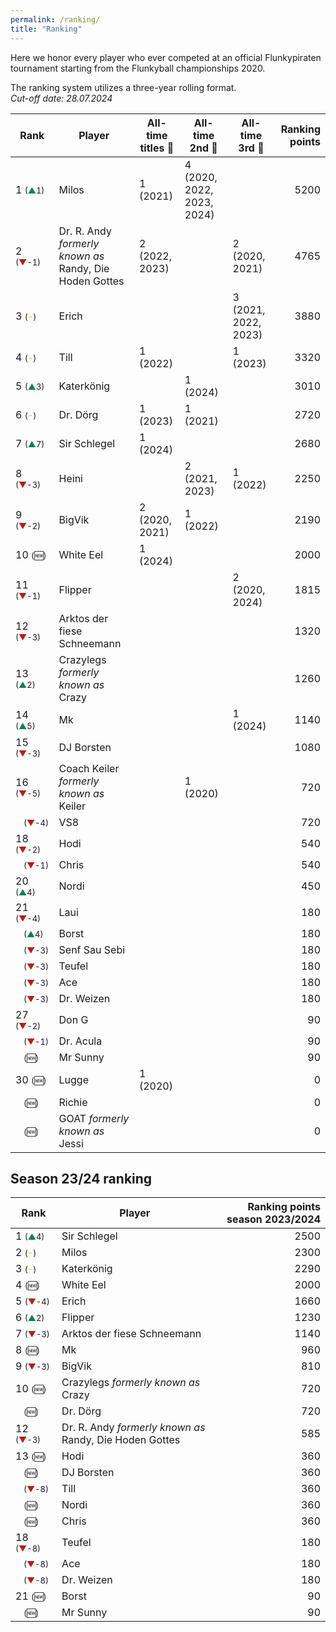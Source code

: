 ```yaml
---
permalink: /ranking/
title: "Ranking"
---
```


Here we honor every player who ever competed at an official Flunkypiraten tournament starting from the Flunkyball championships 2020.

The ranking system utilizes a three-year rolling format.  
_Cut-off date: 28.07.2024_



<!-- table tag start -->

| Rank | Player | All-time titles 🥇 | All-time 2nd 🥈 | All-time 3rd 🥉 | Ranking points |
|------|------|------|------|------|------:|
| 1 <span style="font-size: small">(<span style="color: #008450">▲</span>1)</span> | Milos | 1 (2021) | 4 (2020, 2022, 2023, 2024) |   | 5200 |
| 2 <span style="font-size: small">(<span style="color: #B81D13">▼</span>-1)</span> | Dr. R. Andy *formerly known as* Randy, Die Hoden Gottes | 2 (2022, 2023) |   | 2 (2020, 2021) | 4765 |
| 3 <span style="font-size: small">(<span style="color: #EFB700">-</span>)</span> | Erich |   |   | 3 (2021, 2022, 2023) | 3880 |
| 4 <span style="font-size: small">(<span style="color: #EFB700">-</span>)</span> | Till | 1 (2022) |   | 1 (2023) | 3320 |
| 5 <span style="font-size: small">(<span style="color: #008450">▲</span>3)</span> | Katerkönig |   | 1 (2024) |   | 3010 |
| 6 <span style="font-size: small">(<span style="color: #EFB700">-</span>)</span> | Dr. Dörg | 1 (2023) | 1 (2021) |   | 2720 |
| 7 <span style="font-size: small">(<span style="color: #008450">▲</span>7)</span> | Sir Schlegel | 1 (2024) |   |   | 2680 |
| 8 <span style="font-size: small">(<span style="color: #B81D13">▼</span>-3)</span> | Heini |   | 2 (2021, 2023) | 1 (2022) | 2250 |
| 9 <span style="font-size: small">(<span style="color: #B81D13">▼</span>-2)</span> | BigVik | 2 (2020, 2021) | 1 (2022) |   | 2190 |
| 10 <span style="font-size: small">(&#x1F195;)</span> | White Eel | 1 (2024) |   |   | 2000 |
| 11 <span style="font-size: small">(<span style="color: #B81D13">▼</span>-1)</span> | Flipper |   |   | 2 (2020, 2024) | 1815 |
| 12 <span style="font-size: small">(<span style="color: #B81D13">▼</span>-3)</span> | Arktos der fiese Schneemann |   |   |   | 1320 |
| 13 <span style="font-size: small">(<span style="color: #008450">▲</span>2)</span> | Crazylegs *formerly known as* Crazy |   |   |   | 1260 |
| 14 <span style="font-size: small">(<span style="color: #008450">▲</span>5)</span> | Mk |   |   | 1 (2024) | 1140 |
| 15 <span style="font-size: small">(<span style="color: #B81D13">▼</span>-3)</span> | DJ Borsten |   |   |   | 1080 |
| 16 <span style="font-size: small">(<span style="color: #B81D13">▼</span>-5)</span> | Coach Keiler *formerly known as* Keiler |   | 1 (2020) |   | 720 |
| &nbsp;&nbsp;&nbsp;<span style="font-size: small">(<span style="color: #B81D13">▼</span>-4)</span> | VS8 |   |   |   | 720 |
| 18 <span style="font-size: small">(<span style="color: #B81D13">▼</span>-2)</span> | Hodi |   |   |   | 540 |
| &nbsp;&nbsp;&nbsp;<span style="font-size: small">(<span style="color: #B81D13">▼</span>-1)</span> | Chris |   |   |   | 540 |
| 20 <span style="font-size: small">(<span style="color: #008450">▲</span>4)</span> | Nordi |   |   |   | 450 |
| 21 <span style="font-size: small">(<span style="color: #B81D13">▼</span>-4)</span> | Laui |   |   |   | 180 |
| &nbsp;&nbsp;&nbsp;<span style="font-size: small">(<span style="color: #008450">▲</span>4)</span> | Borst |   |   |   | 180 |
| &nbsp;&nbsp;&nbsp;<span style="font-size: small">(<span style="color: #B81D13">▼</span>-3)</span> | Senf Sau Sebi |   |   |   | 180 |
| &nbsp;&nbsp;&nbsp;<span style="font-size: small">(<span style="color: #B81D13">▼</span>-3)</span> | Teufel |   |   |   | 180 |
| &nbsp;&nbsp;&nbsp;<span style="font-size: small">(<span style="color: #B81D13">▼</span>-3)</span> | Ace |   |   |   | 180 |
| &nbsp;&nbsp;&nbsp;<span style="font-size: small">(<span style="color: #B81D13">▼</span>-3)</span> | Dr. Weizen |   |   |   | 180 |
| 27 <span style="font-size: small">(<span style="color: #B81D13">▼</span>-2)</span> | Don G |   |   |   | 90 |
| &nbsp;&nbsp;&nbsp;<span style="font-size: small">(<span style="color: #B81D13">▼</span>-1)</span> | Dr. Acula |   |   |   | 90 |
| &nbsp;&nbsp;&nbsp;<span style="font-size: small">(&#x1F195;)</span> | Mr Sunny |   |   |   | 90 |
| 30 <span style="font-size: small">(&#x1F195;)</span> | Lugge | 1 (2020) |   |   | 0 |
| &nbsp;&nbsp;&nbsp;<span style="font-size: small">(&#x1F195;)</span> | Richie |   |   |   | 0 |
| &nbsp;&nbsp;&nbsp;<span style="font-size: small">(&#x1F195;)</span> | GOAT *formerly known as* Jessi |   |   |   | 0 |


<!-- table tag end -->


## Season 23/24 ranking

<!-- season_table tag start -->

| Rank | Player | Ranking points season 2023/2024|
|------|--------|-------------------------------:|
| 1 <span style="font-size: small">(<span style="color: #008450">▲</span>4)</span> | Sir Schlegel | 2500 |
| 2 <span style="font-size: small">(<span style="color: #EFB700">-</span>)</span> | Milos | 2300 |
| 3 <span style="font-size: small">(<span style="color: #EFB700">-</span>)</span> | Katerkönig | 2290 |
| 4 <span style="font-size: small">(&#x1F195;)</span> | White Eel | 2000 |
| 5 <span style="font-size: small">(<span style="color: #B81D13">▼</span>-4)</span> | Erich | 1660 |
| 6 <span style="font-size: small">(<span style="color: #008450">▲</span>2)</span> | Flipper | 1230 |
| 7 <span style="font-size: small">(<span style="color: #B81D13">▼</span>-3)</span> | Arktos der fiese Schneemann | 1140 |
| 8 <span style="font-size: small">(&#x1F195;)</span> | Mk | 960 |
| 9 <span style="font-size: small">(<span style="color: #B81D13">▼</span>-3)</span> | BigVik | 810 |
| 10 <span style="font-size: small">(&#x1F195;)</span> | Crazylegs *formerly known as* Crazy | 720 |
| &nbsp;&nbsp;&nbsp;<span style="font-size: small">(&#x1F195;)</span> | Dr. Dörg | 720 |
| 12 <span style="font-size: small">(<span style="color: #B81D13">▼</span>-3)</span> | Dr. R. Andy *formerly known as* Randy, Die Hoden Gottes | 585 |
| 13 <span style="font-size: small">(&#x1F195;)</span> | Hodi | 360 |
| &nbsp;&nbsp;&nbsp;<span style="font-size: small">(&#x1F195;)</span> | DJ Borsten | 360 |
| &nbsp;&nbsp;&nbsp;<span style="font-size: small">(<span style="color: #B81D13">▼</span>-8)</span> | Till | 360 |
| &nbsp;&nbsp;&nbsp;<span style="font-size: small">(&#x1F195;)</span> | Nordi | 360 |
| &nbsp;&nbsp;&nbsp;<span style="font-size: small">(&#x1F195;)</span> | Chris | 360 |
| 18 <span style="font-size: small">(<span style="color: #B81D13">▼</span>-8)</span> | Teufel | 180 |
| &nbsp;&nbsp;&nbsp;<span style="font-size: small">(<span style="color: #B81D13">▼</span>-8)</span> | Ace | 180 |
| &nbsp;&nbsp;&nbsp;<span style="font-size: small">(<span style="color: #B81D13">▼</span>-8)</span> | Dr. Weizen | 180 |
| 21 <span style="font-size: small">(&#x1F195;)</span> | Borst | 90 |
| &nbsp;&nbsp;&nbsp;<span style="font-size: small">(&#x1F195;)</span> | Mr Sunny | 90 |


<!-- season_table tag end -->

<!-- symbols: up: ▲ down: ▼ same: - new: &#x1F195; -->
<!-- colors: green: #008450 red: #B81D13 orange: #EFB700; -->

